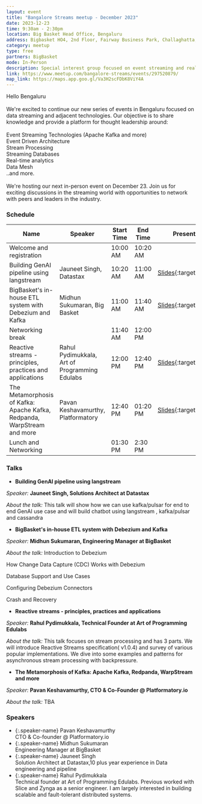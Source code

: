 ```yaml
---
layout: event
title: "Bangalore Streams meetup - December 2023"
date: 2023-12-23
time: 9:30am - 2:30pm
location: Big Basket Head Office, Bengaluru
address: Bigbasket HO4, 2nd Floor, Fairway Business Park, Challaghatta, Bengaluru, Karnataka 560071
category: meetup
type: free
partners: BigBasket
mode: In-Person
description: Special interest group focused on event streaming and real time analytics
link: https://www.meetup.com/bangalore-streams/events/297520879/
map_link: https://maps.app.goo.gl/Va3H2scFDbK8ViY4A
---
```


<div class="about">
Hello Bengaluru
<br><br>
We're excited to continue our new series of events in Bengaluru focused on data streaming and adjacent technologies. Our objective is to share knowledge and provide a platform for thought leadership around:
<br><br>
Event Streaming Technologies (Apache Kafka and more)<br>
Event Driven Architecture<br>
Stream Processing<br>
Streaming Databases<br>
Real-time analytics<br>
Data Mesh<br>
..and more.
<br><br>
We're hosting our next in-person event on December 23. Join us for exciting discussions in the streaming world with opportunities to network with peers and leaders in the industry.
</div>

### Schedule



| Name                                                                    | Speaker                                       | Start Time | End Time | Presentation                                                                                                                                                         | Recording |
| ----------------------------------------------------------------------- | --------------------------------------------- | ---------- | -------- | -------------------------------------------------------------------------------------------------------------------------------------------------------------------- | --------- |
| Welcome and registration                                                |                                               | 10:00 AM   | 10:20 AM |                                                                                                                                                                      |           |
| Building GenAI pipeline using langstream                                | Jauneet Singh, Datastax                       | 10:20 AM   | 11:00 AM | [Slides](https://docs.google.com/presentation/d/1SNLjxc4mJR23bAjODNiP5MLtD6N9zwpV/edit?usp=sharing&ouid=105484769521359459132&rtpof=true&sd=true){:target="\_blank"} |           |
| BigBasket's in-house ETL system with Debezium and Kafka                 | Midhun Sukumaran, Big Basket                  | 11:00 AM   | 11:40 AM | [Slides](https://drive.google.com/file/d/1_TaYqt7pkaLYlPL_8eQt4XE-XIjSloo0/view?usp=sharing){:target="\_blank"}                                                      |           |
| Networking break                                                        |                                               | 11:40 AM   | 12:00 PM |                                                                                                                                                                      |           |
| Reactive streams - principles, practices and applications               | Rahul Pydimukkala, Art of Programming Edulabs | 12:00 PM   | 12:40 PM | [Slides](https://drive.google.com/file/d/1Pb2LykOPfFiSqdcWwis7T_yqTZGjWTvB/view?usp=sharing){:target="\_blank"}                                                      |           |
| The Metamorphosis of Kafka: Apache Kafka, Redpanda, WarpStream and more | Pavan Keshavamurthy, Platformatory            | 12:40 PM   | 01:20 PM | [Slides](https://drive.google.com/file/d/1s1XbhI-JLjzB6__4H-2MSlNDQ-PRPWTR/view?usp=sharing){:target="\_blank"}                                                      |           |
| Lunch and Networking                                                    |                                               | 01:30 PM   | 2:30 PM  |                                                                                                                                                                      |           |


### Talks

- **Building GenAI pipeline using langstream**

_Speaker:_ **Jauneet Singh, Solutions Architect at Datastax**

_About the talk:_ This talk will show how we can use kafka/pulsar for end to end GenAI use case and will build chatbot using langstream , kafka/pulsar and cassandra

- **BigBasket's in-house ETL system with Debezium and Kafka**

_Speaker:_ **Midhun Sukumaran, Engineering Manager at BigBasket**

_About the talk:_ Introduction to Debezium

How Change Data Capture (CDC) Works with Debezium

Database Support and Use Cases

Configuring Debezium Connectors

Crash and Recovery


- **Reactive streams - principles, practices and applications**

_Speaker:_ **Rahul Pydimukkala, Technical Founder at Art of Programming Edulabs**

_About the talk:_ This talk focuses on stream processing and has 3 parts. We will introduce Reactive Streams specification( v1.0.4) and survey of various popular implementations. We dive into some examples and patterns for asynchronous stream processing with backpressure.


- **The Metamorphosis of Kafka: Apache Kafka, Redpanda, WarpStream and more**

_Speaker:_ **Pavan Keshavamurthy, CTO & Co-Founder @ Platformatory.io**

_About the talk:_ TBA

### Speakers

- {:.speaker-name} Pavan Keshavamurthy <br> <span class="speaker-description">CTO & Co-founder @ Platformatory.io</span>
- {:.speaker-name} Midhun Sukumaran <br> <span class="speaker-description">Engineering Manager at BigBasket</span>
- {:.speaker-name} Jauneet Singh <br> <span class="speaker-description">Solution Architect at Datastax,10 plus year experience in Data engineering and pipeline</span>
- {:.speaker-name} Rahul Pydimukkala <br> <span class="speaker-description">Technical founder at Art of Programming Edulabs. Previous worked with Slice and  Zynga as  a senior engineer. I am largely interested in building scalable and fault-tolerant distributed systems.</span>

